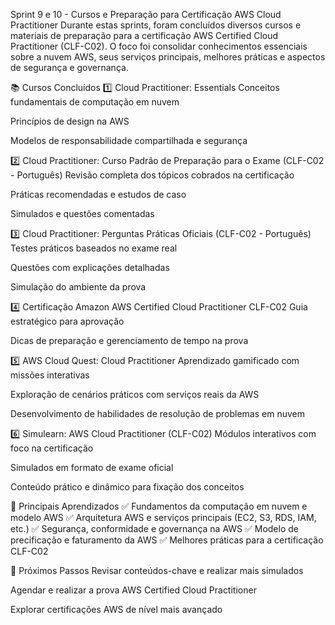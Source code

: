 Sprint 9 e 10 - Cursos e Preparação para Certificação AWS Cloud Practitioner
Durante estas sprints, foram concluídos diversos cursos e materiais de preparação para a certificação AWS Certified Cloud Practitioner (CLF-C02). O foco foi consolidar conhecimentos essenciais sobre a nuvem AWS, seus serviços principais, melhores práticas e aspectos de segurança e governança.

📚 Cursos Concluídos
1️⃣ Cloud Practitioner: Essentials
Conceitos fundamentais de computação em nuvem

Princípios de design na AWS

Modelos de responsabilidade compartilhada e segurança

2️⃣ Cloud Practitioner: Curso Padrão de Preparação para o Exame (CLF-C02 - Português)
Revisão completa dos tópicos cobrados na certificação

Práticas recomendadas e estudos de caso

Simulados e questões comentadas

3️⃣ Cloud Practitioner: Perguntas Práticas Oficiais (CLF-C02 - Português)
Testes práticos baseados no exame real

Questões com explicações detalhadas

Simulação do ambiente da prova

4️⃣ Certificação Amazon AWS Certified Cloud Practitioner CLF-C02
Guia estratégico para aprovação

Dicas de preparação e gerenciamento de tempo na prova

5️⃣ AWS Cloud Quest: Cloud Practitioner
Aprendizado gamificado com missões interativas

Exploração de cenários práticos com serviços reais da AWS

Desenvolvimento de habilidades de resolução de problemas em nuvem

6️⃣ Simulearn: AWS Cloud Practitioner (CLF-C02)
Módulos interativos com foco na certificação

Simulados em formato de exame oficial

Conteúdo prático e dinâmico para fixação dos conceitos

🎯 Principais Aprendizados
✅ Fundamentos da computação em nuvem e modelo AWS
✅ Arquitetura AWS e serviços principais (EC2, S3, RDS, IAM, etc.)
✅ Segurança, conformidade e governança na AWS
✅ Modelo de precificação e faturamento da AWS
✅ Melhores práticas para a certificação CLF-C02

🚀 Próximos Passos
Revisar conteúdos-chave e realizar mais simulados

Agendar e realizar a prova AWS Certified Cloud Practitioner

Explorar certificações AWS de nível mais avançado
